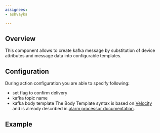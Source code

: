 ```yaml
---
assignees:
- ashvayka

---
```


## Overview

This component allows to create kafka message by substitution of device attributes and message data into configurable templates.

## Configuration

During action configuration you are able to specify following:
- set flag to confirm  delivery
- kafka topic name
- kafka body template
The Body Template syntax is based on [Velocity](https://velocity.apache.org/)
and is already described in [alarm processor documentation](/docs/user-guide/processors/alarm-deduplication-processor/#configuration).

## Example
